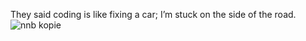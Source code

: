 They said coding is like fixing a car; I’m stuck on the side of the road.
![nnb kopie](https://github.com/user-attachments/assets/2e5f6359-03de-4303-bfd0-b0732376de1c)

<!---
Mewxy011/Mewxy011 is a ✨ special ✨ repository because its `README.md` (this file) appears on your GitHub profile.
You can click the Preview link to take a look at your changes.
--->
